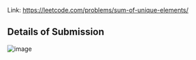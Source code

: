 Link: https://leetcode.com/problems/sum-of-unique-elements/
## Details of Submission
![image](https://github.com/mgalang229/LeetCode-Sum-of-Unique-Elements/assets/51401355/c747aff3-99d0-4946-8fdf-3ffc8b7d4160)
